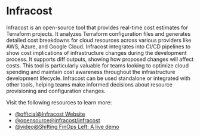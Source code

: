 # Infracost

Infracost is an open-source tool that provides real-time cost estimates for Terraform projects. It analyzes Terraform configuration files and generates detailed cost breakdowns for cloud resources across various providers like AWS, Azure, and Google Cloud. Infracost integrates into CI/CD pipelines to show cost implications of infrastructure changes during the development process. It supports diff outputs, showing how proposed changes will affect costs. This tool is particularly valuable for teams looking to optimize cloud spending and maintain cost awareness throughout the infrastructure development lifecycle. Infracost can be used standalone or integrated with other tools, helping teams make informed decisions about resource provisioning and configuration changes.

Visit the following resources to learn more:

- [@official@Infracost Website](https://www.infracost.io/)
- [@opensource@infracost/infracost](https://github.com/infracost/infracost)
- [@video@Shifting FinOps Left: A live demo](https://www.youtube.com/watch?v=BQeO137DDo8)